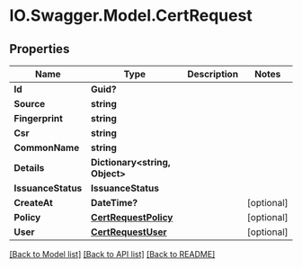 # IO.Swagger.Model.CertRequest
## Properties

Name | Type | Description | Notes
------------ | ------------- | ------------- | -------------
**Id** | **Guid?** |  | 
**Source** | **string** |  | 
**Fingerprint** | **string** |  | 
**Csr** | **string** |  | 
**CommonName** | **string** |  | 
**Details** | **Dictionary&lt;string, Object&gt;** |  | 
**IssuanceStatus** | **IssuanceStatus** |  | 
**CreateAt** | **DateTime?** |  | [optional] 
**Policy** | [**CertRequestPolicy**](CertRequestPolicy.md) |  | [optional] 
**User** | [**CertRequestUser**](CertRequestUser.md) |  | [optional] 

[[Back to Model list]](../README.md#documentation-for-models) [[Back to API list]](../README.md#documentation-for-api-endpoints) [[Back to README]](../README.md)

